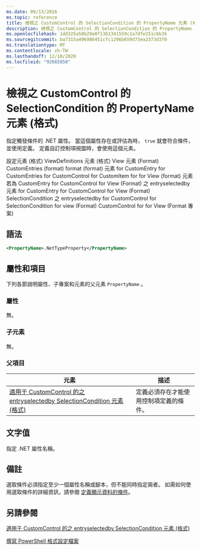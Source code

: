 ```yaml
---
ms.date: 09/13/2016
ms.topic: reference
title: 檢視之 CustomControl 的 SelectionCondition 的 PropertyName 元素 (格式)
description: 檢視之 CustomControl 的 SelectionCondition 的 PropertyName 元素 (格式)
ms.openlocfilehash: 1dd325a58b29a0f13b1341559c2a7dfe251c6b36
ms.sourcegitcommit: ba7315a496986451cfc1296b659d73ea2373d3f0
ms.translationtype: MT
ms.contentlocale: zh-TW
ms.lasthandoff: 12/10/2020
ms.locfileid: "92665850"
---
```

# <a name="propertyname-element-for-selectioncondition-for-customcontrol-for-view-format"></a>檢視之 CustomControl 的 SelectionCondition 的 PropertyName 元素 (格式)

指定觸發條件的 .NET 屬性。 當這個屬性存在或評估為時， `true` 就會符合條件，並使用定義。 定義自訂控制項視圖時，會使用這個元素。

設定元素 (格式) ViewDefinitions 元素 (格式) View 元素 (Format) CustomEntries (format) format (format) 元素 for CustomEntry for CustomEntries for CustomControl for CustomItem for for View (format) 元素若為 CustomEntry for CustomControl for View (Format) 之 entryselectedby 元素 for CustomEntry for CustomControl for View (Format) SelectionCondition 之 entryselectedby for CustomControl for SelectionCondition for view (Format) CustomControl for for View (Format 專案) 

## <a name="syntax"></a>語法

```xml
<PropertyName>.NetTypeProperty</PropertyName>
```

## <a name="attributes-and-elements"></a>屬性和項目

下列各節說明屬性、子專案和元素的父元素 `PropertyName` 。

### <a name="attributes"></a>屬性

無。

### <a name="child-elements"></a>子元素

無。

### <a name="parent-elements"></a>父項目

|元素|描述|
|-------------|-----------------|
|[適用于 CustomControl 的之 entryselectedby SelectionCondition 元素 (格式) ](./selectioncondition-element-for-entryselectedby-for-customcontrol-format.md)|定義必須存在才能使用控制項定義的條件。|

## <a name="text-value"></a>文字值

指定 .NET 屬性名稱。

## <a name="remarks"></a>備註

選取條件必須指定至少一個屬性名稱或腳本，但不能同時指定兩者。 如需如何使用選取條件的詳細資訊，請參閱 [定義顯示資料的條件](./defining-conditions-for-displaying-data.md)。

## <a name="see-also"></a>另請參閱

[適用于 CustomControl 的之 entryselectedby SelectionCondition 元素 (格式) ](./selectioncondition-element-for-entryselectedby-for-customcontrol-format.md)

[撰寫 PowerShell 格式設定檔案](./writing-a-powershell-formatting-file.md)
